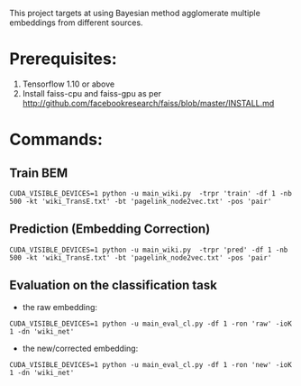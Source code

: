 This project targets at using Bayesian method agglomerate multiple embeddings from different sources.

# Prerequisites:
1. Tensorflow 1.10 or above
2. Install faiss-cpu and faiss-gpu as per http://github.com/facebookresearch/faiss/blob/master/INSTALL.md


# Commands:
## Train BEM 
``CUDA_VISIBLE_DEVICES=1 python -u main_wiki.py  -trpr 'train' -df 1 -nb 500 -kt 'wiki_TransE.txt' -bt 'pagelink_node2vec.txt' -pos 'pair'``

## Prediction (Embedding Correction)
``CUDA_VISIBLE_DEVICES=1 python -u main_wiki.py  -trpr 'pred' -df 1 -nb 500 -kt 'wiki_TransE.txt' -bt 'pagelink_node2vec.txt' -pos 'pair'``

## Evaluation on the classification task 
* the raw embedding:

``CUDA_VISIBLE_DEVICES=1 python -u main_eval_cl.py -df 1 -ron 'raw' -ioK 1 -dn 'wiki_net'``

* the new/corrected embedding:

``CUDA_VISIBLE_DEVICES=1 python -u main_eval_cl.py -df 1 -ron 'new' -ioK 1 -dn 'wiki_net'``



